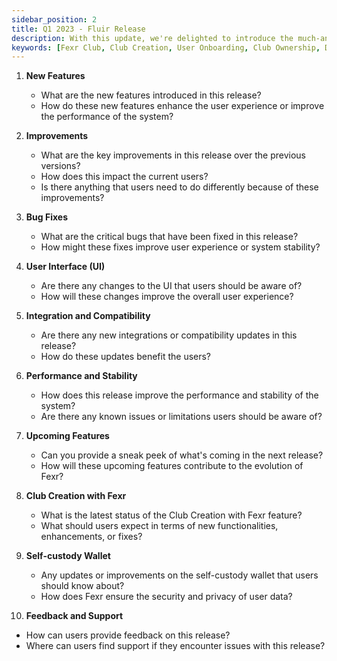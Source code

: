 ```yaml
---
sidebar_position: 2
title: Q1 2023 - Fluir Release
description: With this update, we're delighted to introduce the much-anticipated Fexr Club feature! Now creators can establish their own Clubs, foster their community, and earn sustainable rewards, while users can join their favorite clubs, engage with like-minded peers, and participate in exclusive events. This documentation provides a comprehensive guide for both creators and users, detailing the steps to create or join a club, navigate the platform, and make the most out of the Fexr Club experience. Dive in and explore!
keywords: [Fexr Club, Club Creation, User Onboarding, Club Ownership, Digital Assets, Sustainable Rewards, Club Subscription, Creator Dashboard, User Interaction, Community Building, Self Custody Wallet, Club Events, Digital Community, Club News, Membership Ownership, Cross-Platform Insight, AI-Prompts, Event Scheduling, Privacy Settings, Release Notes]
---
```


1. **New Features**
   - What are the new features introduced in this release?
   - How do these new features enhance the user experience or improve the performance of the system?

2. **Improvements**
   - What are the key improvements in this release over the previous versions?
   - How does this impact the current users? 
   - Is there anything that users need to do differently because of these improvements?

3. **Bug Fixes**
   - What are the critical bugs that have been fixed in this release?
   - How might these fixes improve user experience or system stability?

4. **User Interface (UI)**
   - Are there any changes to the UI that users should be aware of?
   - How will these changes improve the overall user experience?

5. **Integration and Compatibility**
   - Are there any new integrations or compatibility updates in this release?
   - How do these updates benefit the users?

6. **Performance and Stability**
   - How does this release improve the performance and stability of the system?
   - Are there any known issues or limitations users should be aware of?

7. **Upcoming Features**
   - Can you provide a sneak peek of what's coming in the next release?
   - How will these upcoming features contribute to the evolution of Fexr?

8. **Club Creation with Fexr**
   - What is the latest status of the Club Creation with Fexr feature?
   - What should users expect in terms of new functionalities, enhancements, or fixes?

9. **Self-custody Wallet**
   - Any updates or improvements on the self-custody wallet that users should know about?
   - How does Fexr ensure the security and privacy of user data?

10. **Feedback and Support**
   - How can users provide feedback on this release?
   - Where can users find support if they encounter issues with this release?